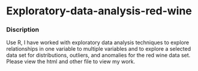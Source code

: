 # Exploratory-data-analysis-red-wine
### Discription
Use R, I have worked with exploratory data analysis techniques to explore relationships in one variable to multiple variables and to explore a selected data set for distributions, outliers, and anomalies for the red wine data set.
Please view the html and other file to view my work.
